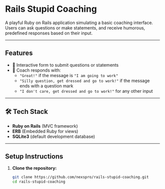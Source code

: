 #  Rails Stupid Coaching

A playful Ruby on Rails application simulating a basic coaching interface. Users can ask questions or make statements, and receive humorous, predefined responses based on their input.

---

##  Features

- 💬 Interactive form to submit questions or statements
- 🤖 Coach responds with:
  - `"Great!"` if the message is `"I am going to work"`
  - `"Silly question, get dressed and go to work!"` if the message ends with a question mark
  - `"I don't care, get dressed and go to work!"` for any other input

---

## 🛠 Tech Stack

- **Ruby on Rails** (MVC framework)
- **ERB** (Embedded Ruby for views)
- **SQLite3** (default development database)

---

##  Setup Instructions

1. **Clone the repository:**

   ```bash
   git clone https://github.com/nexspro/rails-stupid-coaching.git
   cd rails-stupid-coaching
